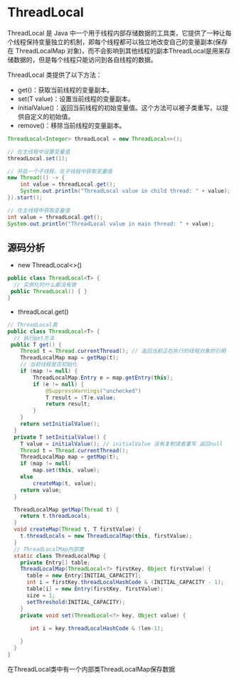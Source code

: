 # ThreadLocal

ThreadLocal 是 Java 中一个用于线程内部存储数据的工具类，它提供了一种让每个线程保持变量独立的机制，即每个线程都可以独立地改变自己的变量副本(保存在 ThreadLocalMap 对象)，而不会影响到其他线程的副本ThreadLocal是用来存储数据的，但是每个线程只能访问到各自线程的数据。

ThreadLocal 类提供了以下方法：

- get()：获取当前线程的变量副本。
- set(T value)：设置当前线程的变量副本。
- initialValue()：返回当前线程的初始变量值。这个方法可以被子类重写，以提供自定义的初始值。
- remove()：移除当前线程的变量副本。

```java
ThreadLocal<Integer> threadLocal = new ThreadLocal<>();

// 在主线程中设置变量值
threadLocal.set(1);

// 开启一个子线程，在子线程中获取变量值
new Thread(() -> {
    int value = threadLocal.get();
    System.out.println("ThreadLocal value in child thread: " + value);
}).start();

// 在主线程中获取变量值
int value = threadLocal.get();
System.out.println("ThreadLocal value in main thread: " + value);

```

## 源码分析

- new ThreadLocal<>()

```java
public class ThreadLocal<T> {
  // 实例化时什么都没有做
 public ThreadLocal() { }
}
```

- threadLocal.get()

<!-- TODO: 先学习下数据结构再来看 -->
```java
// ThreadLocal类
public class ThreadLocal<T> {
  // 执行get方法
 public T get() {
    Thread t = Thread.currentThread(); // 返回当前正在执行的线程对象的引用
    ThreadLocalMap map = getMap(t);
    // 当前线程是否初始化
    if (map != null) {
        ThreadLocalMap.Entry e = map.getEntry(this);
        if (e != null) {
            @SuppressWarnings("unchecked")
            T result = (T)e.value;
            return result;
        }
    }
    return setInitialValue();
  }
  private T setInitialValue() {
    T value = initialValue(); // initialValue 没有复制或者重写 返回null
    Thread t = Thread.currentThread();
    ThreadLocalMap map = getMap(t);
    if (map != null)
        map.set(this, value);
    else
        createMap(t, value);
    return value;
  }

  ThreadLocalMap getMap(Thread t) {
    return t.threadLocals;
  }
  void createMap(Thread t, T firstValue) {
    t.threadLocals = new ThreadLocalMap(this, firstValue);
  }
  // ThreadLocalMap内部类
  static class ThreadLocalMap {
    private Entry[] table;
    ThreadLocalMap(ThreadLocal<?> firstKey, Object firstValue) {
      table = new Entry[INITIAL_CAPACITY];
      int i = firstKey.threadLocalHashCode & (INITIAL_CAPACITY - 1);
      table[i] = new Entry(firstKey, firstValue);
      size = 1;
      setThreshold(INITIAL_CAPACITY);
    }
    private void set(ThreadLocal<?> key, Object value) {
    
       int i = key.threadLocalHashCode & (len-1);

    }
  }
}
```

在ThreadLocal类中有一个内部类ThreadLocalMap保存数据
